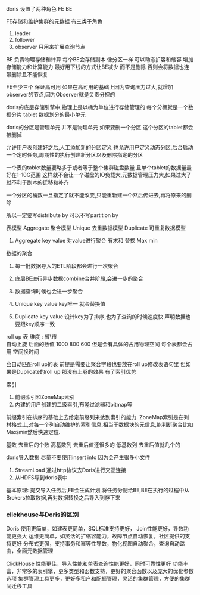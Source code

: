doris 设置了两种角色 FE  BE

FE存储和维护集群的元数据 
有三类子角色
1. leader 
2. follower
3. observer  只用来扩展查询节点

BE 负责物理存储和计算
每个BE会存储副本 像分区一样 可以动态扩容和缩容 增加存储能力和计算能力
最好用下线的方式让BE减少 而不是删除 否则会将数据也连带删除且不能恢复

FE至少三个 保证高可用  如果在高可用的基础上因为查询压力过大,就增加observer的节点,因为Observer就是负责分担的

doris的底层存储引擎中,物理上是以桶为单位进行存储管理的
每个分桶就是一个数据分片 tablet 数据划分的最小单元 

doris的分区是管理单元 并不是物理单元 如果要删一个分区 这个分区的tablet都会被删掉

允许用户表创建好之后,人工添加新的分区定义
也允许用户定义动态分区,后台启动一个定时任务,周期性的执行创建新分区以及删除指定的分区

一个表的tablet数量要略多于或者等于整个集群磁盘数量
且单个tablet的数据量最好在1-10G范围
这样就不会让一个磁盘的IO负载大,元数据管理压力大,如果过大了就不利于副本的迁移和补齐    



一个分区的桶数一旦指定了就不能改变,只能重新建一个然后传进去,再将原来的删除

所以一定要写distribute by   可以不写partition by 


表模型 
Aggregate    聚合模型
Unique       去重数据模型
Duplicate    可重复数据模型

1. Aggregate 
key value 
对value进行聚合 有求和 替换 Max min 

数据的聚合
1. 每一批数据导入的ETL阶段都会进行一次聚合  
2. 底层BE进行异步数据combine合并阶段,会进一步的聚合
3. 数据查询时候也会进一步聚合  

2. Unique 
key value  key唯一 就会替换值

3. Duplicate 
key value 设计key为了排序,也为了查询的时候速度快 
声明数据也要跟key顺序一致

roll up 表
维度 : 省\市  
自动上旋 后面的数值 1000 800 600 
但是会有具体的占用物理空间  每个表都会占用
空间换时间

会自动匹配roll up的表  前提是需要让聚合字段也要放在roll up修改表语句里
但如果是Duplicate的roll up 那没有上卷的效果 有了索引优势


索引 

1. 前缀索引和ZoneMap索引 
2. 内建的用户创建的二级索引,布隆过滤器和bitmap等

前缀索引在排序的基础上去给定前缀列来达到索引的能力.
ZoneMap索引是在列村格式上,对每一个列自动维护的索引信息,相当于数据块的元信息,能判断聚合比如Max/min然后快速定位.

基数 去重后的个数 
高基数列 去重后值还很多的
低基数列 去重后值就几个的

doris导入数据  尽量不要使用insert into 因为会产生很多小文件
1. StreamLoad 通过http协议去Doris进行交互连接
2. 从HDFS导到doris表中

基本原理: 
提交导入任务后,FE会生成计划,将任务分配给BE,BE在执行的过程中从Brokers拉取数据,再对数据转换之后导入到存下来


### clickhouse与Doris的区别
Doris
使用更简单，如建表更简单，SQL标准支持更好， Join性能更好，导数功能更强大
运维更简单，如灵活的扩缩容能力，故障节点自动恢复，社区提供的支持更好
分布式更强，支持事务和幂等性导数，物化视图自动聚合，查询自动路由，全面元数据管理

ClickHouse
性能更佳，导入性能和单表查询性能更好，同时可靠性更好
功能丰富，非常多的表引擎，更多类型和函数支持，更好的聚合函数以及庞大的优化参数选项
集群管理工具更多，更好多租户和配额管理，灵活的集群管理，方便的集群间迁移工具

